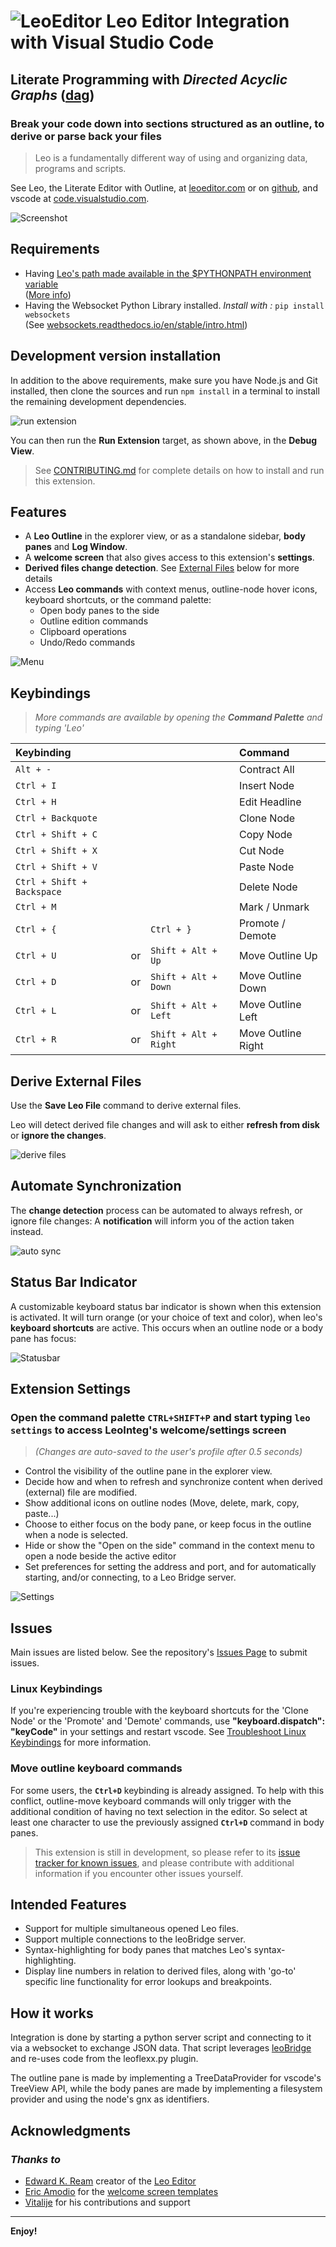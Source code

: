 # ![LeoEditor](resources/leoapp.png) Leo Editor Integration with Visual Studio Code

## Literate Programming with _Directed Acyclic Graphs_ ([dag](https://en.wikipedia.org/wiki/Directed_acyclic_graph))

### Break your code down into sections structured as an outline, to derive or parse back your files

> Leo is a fundamentally different way of using and organizing data, programs and scripts.

See Leo, the Literate Editor with Outline, at [leoeditor.com](https://leoeditor.com/)
or on [github](https://github.com/leo-editor/leo-editor), and vscode at [code.visualstudio.com](https://code.visualstudio.com/).

![Screenshot](resources/animated-screenshot.gif)

## Requirements

- Having [Leo's path made available in the \$PYTHONPATH environment variable](https://docs.python.org/2/using/windows.html#excursus-setting-environment-variables)\
  ([More info](https://docs.python.org/2/using/cmdline.html#environment-variables))
- Having the Websocket Python Library installed.
  _Install with :_ `pip install websockets`\
  (See [websockets.readthedocs.io/en/stable/intro.html](https://websockets.readthedocs.io/en/stable/intro.html))

## Development version installation

In addition to the above requirements, make sure you have Node.js and Git installed, then clone the sources and run `npm install` in a terminal to install the remaining development dependencies.

![run extension](/resources/run-extension.png)

You can then run the **Run Extension** target, as shown above, in the **Debug View**.

> See [CONTRIBUTING.md](CONTRIBUTING.md) for complete details on how to install and run this extension.

## Features

- A **Leo Outline** in the explorer view, or as a standalone sidebar, **body panes** and **Log Window**.
- A **welcome screen** that also gives access to this extension's **settings**.
- **Derived files change detection**. See [External Files](#derive-external-files) below for more details
- Access **Leo commands** with context menus, outline-node hover icons, keyboard shortcuts, or the command palette:
  - Open body panes to the side
  - Outline edition commands
  - Clipboard operations
  - Undo/Redo commands

![Menu](resources/context-hover-menus.png)

## Keybindings

> _More commands are available by opening the **Command Palette** and typing 'Leo'_

| Keybinding                 |     |                       | Command            |
| :------------------------- | :-- | :-------------------- | :----------------- |
| `Alt + -`                  |     |                       | Contract All       |
| `Ctrl + I`                 |     |                       | Insert Node        |
| `Ctrl + H`                 |     |                       | Edit Headline      |
| `Ctrl + Backquote`         |     |                       | Clone Node         |
| `Ctrl + Shift + C`         |     |                       | Copy Node          |
| `Ctrl + Shift + X`         |     |                       | Cut Node           |
| `Ctrl + Shift + V`         |     |                       | Paste Node         |
| `Ctrl + Shift + Backspace` |     |                       | Delete Node        |
| `Ctrl + M`                 |     |                       | Mark / Unmark      |
| `Ctrl + {`                 |     | `Ctrl + }`            | Promote / Demote   |
| `Ctrl + U`                 | or  | `Shift + Alt + Up`    | Move Outline Up    |
| `Ctrl + D`                 | or  | `Shift + Alt + Down`  | Move Outline Down  |
| `Ctrl + L`                 | or  | `Shift + Alt + Left`  | Move Outline Left  |
| `Ctrl + R`                 | or  | `Shift + Alt + Right` | Move Outline Right |

## Derive External Files

Use the **Save Leo File** command to derive external files.

Leo will detect derived file changes and will ask to either **refresh from disk** or **ignore the changes**.

![derive files](resources/derived-file.gif)

## Automate Synchronization

The **change detection** process can be automated to always refresh, or ignore file changes: A **notification** will inform you of the action taken instead.

![auto sync](resources/auto-sync.gif)

## Status Bar Indicator

A customizable keyboard status bar indicator is shown when this extension is activated.
It will turn orange (or your choice of text and color), when leo's **keyboard shortcuts** are active.
This occurs when an outline node or a body pane has focus:

![Statusbar](resources/statusbar-keyboard.gif)

## Extension Settings

### Open the command palette `CTRL+SHIFT+P` and start typing `leo settings` to access LeoInteg's welcome/settings screen

> _(Changes are auto-saved to the user's profile after 0.5 seconds)_

- Control the visibility of the outline pane in the explorer view.
- Decide how and when to refresh and synchronize content when derived (external) file are modified.
- Show additional icons on outline nodes (Move, delete, mark, copy, paste...)
- Choose to either focus on the body pane, or keep focus in the outline when a node is selected.
- Hide or show the "Open on the side" command in the context menu to open a node beside the active editor
- Set preferences for setting the address and port, and for automatically starting, and/or connecting, to a Leo Bridge server.

![Settings](resources/welcome-settings.gif)

## Issues

Main issues are listed below. See the repository's [Issues Page](https://github.com/boltex/leointeg/issues) to submit issues.

### Linux Keybindings

If you're experiencing trouble with the keyboard shortcuts for
the 'Clone Node' or the 'Promote' and 'Demote' commands,
use **"keyboard.dispatch": "keyCode"** in your settings and restart vscode.
See [Troubleshoot Linux Keybindings](https://github.com/microsoft/vscode/wiki/Keybinding-Issues#troubleshoot-linux-keybindings) for more information.

### Move outline keyboard commands

For some users, the **`Ctrl+D`** keybinding is already assigned.
To help with this conflict, outline-move keyboard commands will only trigger
with the additional condition of having no text selection in the editor.
So select at least one character to use the previously assigned **`Ctrl+D`** command in body panes.

> This extension is still in development, so please refer to its [issue tracker for known issues](https://github.com/boltex/leointeg/issues), and please contribute with additional information if you encounter other issues yourself.

## Intended Features

- Support for multiple simultaneous opened Leo files.
- Support multiple connections to the leoBridge server.
- Syntax-highlighting for body panes that matches Leo's syntax-highlighting.
- Display line numbers in relation to derived files, along with 'go-to' specific line functionality for error lookups and breakpoints.

## How it works

Integration is done by starting a python server script and connecting to it via a websocket to exchange JSON data. That script leverages [leoBridge](https://leoeditor.com/leoBridge.html) and re-uses code from the leoflexx.py plugin.

The outline pane is made by implementing a TreeDataProvider for vscode's TreeView API, while the body panes are made by implementing a filesystem provider and using the node's gnx as identifiers.

## Acknowledgments

### _Thanks to_

- [Edward K. Ream](https://github.com/edreamleo) creator of the [Leo Editor](https://leoeditor.com/)
- [Eric Amodio](https://github.com/eamodio) for the [welcome screen templates](https://github.com/eamodio/vscode-gitlens/tree/master/src/webviews)
- [Vitalije](https://github.com/vitalije) for his contributions and support

---

**Enjoy!**
